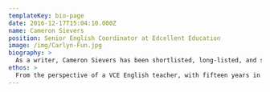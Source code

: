 ```yaml
---
templateKey: bio-page
date: 2016-12-17T15:04:10.000Z
name: Cameron Sievers 
position: Senior English Coordinator at Edcellent Education
image: /img/Carlyn-Fun.jpg
biography: > 
  As a writer, Cameron Sievers has been shortlisted, long-listed, and staged by professional UK theatres, including the Bush Theatre, the Southwark Playhouse, and the Tristan Bates Theatre in Covent Garden. In 2013, he completed an MA in Theatre Directing in London. He has brought more than a dozen plays to full production in sixteen shows in Australia; including Harold Pinter's, The Birthday Party, for Melbourne University. In March 2018, at the Melbourne International Comedy Festival for La Mama Theatre, he staged the satirical sketch show, A Song for Simon Birmingham. More recently, he staged the devised piece, Medea - A Reasonable Woman, at the same venue. He is currently working on a film series with Underground Media. He is the Senior English Coordinator at Edcellent Education.
ethos: > 
  From the perspective of a VCE English teacher, with fifteen years in the job and a career in theatre directing, playwriting and film-making, the challenge is to ensure that students are inspired to actively perceive the integration of areas of study, as a means of making sense of the subject and its application to the world, both past and present (film study embodies an obvious crossover to the analysis of visual content in argument analysis). In addition, high achievement and human empowerment often require the opportunity to reach beyond conventional wisdom, as a means of generating unique and personal, but no less credible responses. It is the ability to think, to have empathy, and to walk into a potentially hostile room to present a point of view that are arguably the most important life skills VCE English imparts. As a passionate advocate for and active participant in the construction and presentation of the English language, it is clear to me that the fight for the preservation of language is at a delicate evolutionary stage. Those who can communicate the life skills of speaking, listening, reading and writing will be empowered to inspire future generations.
---
```


